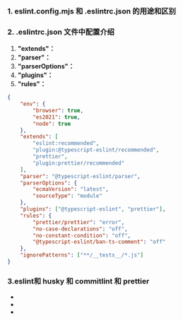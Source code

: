 ### 1. eslint.config.mjs 和 .eslintrc.json 的用途和区别


### 2. .eslintrc.json 文件中配置介绍

1. **"extends"：** 
2. **"parser"：** 
3. **"parserOptions"：** 
4. **"plugins"：**
5. **"rules"：** 
```JSON {.line-numbers highlight=[7-7 13-13 18-18 19-19]}
{
	"env": {
		"browser": true,
		"es2021": true,
		"node": true
	},
	"extends": [
		"eslint:recommended",
		"plugin:@typescript-eslint/recommended",
		"prettier",
		"plugin:prettier/recommended"
	],
	"parser": "@typescript-eslint/parser",
	"parserOptions": {
		"ecmaVersion": "latest",
		"sourceType": "module"
	},
	"plugins": ["@typescript-eslint", "prettier"],
	"rules": {
		"prettier/prettier": "error",
		"no-case-declarations": "off",
		"no-constant-condition": "off",
		"@typescript-eslint/ban-ts-comment": "off"
	},
	"ignorePatterns": ["**/__tests__/*.js"]
}
```

### 3.eslint和 husky 和 commitlint 和 prettier
- 
- 
- 